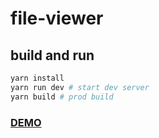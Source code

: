 # file-viewer

## build and run

```bash
yarn install
yarn run dev # start dev server
yarn build # prod build
```

### [DEMO](https://gallant-edison-ec0fcb.netlify.com)
